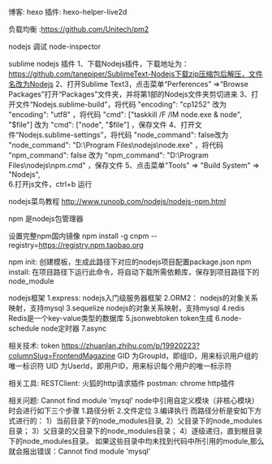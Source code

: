 博客: hexo    插件: hexo-helper-live2d

负载均衡 :https://github.com/Unitech/pm2 


nodejs 调试  node-inspector


sublime nodejs 插件
1、下载Nodejs插件，下载地址为：https://github.com/tanepiper/SublimeText-Nodejs下载zip压缩包后解压，文件名改为Nodejs
2、打开Sublime Text3，点击菜单“Perferences” =>“Browse 	Packages”打开“Packages”文件夹，并将第1部的Nodejs文件夹剪切进来
3、打开文件“Nodejs.sublime-build”，将代码 "encoding": "cp1252" 改为 "encoding": "utf8" ，将代码 "cmd": ["taskkill /F /IM node.exe & node", "$file"] 改为 "cmd": ["node", "$file"] ，保存文件
4、打开文件“Nodejs.sublime-settings”，将代码 "node_command": false改为 "node_command": "D:\\Program Files\\nodejs\\node.exe" ，将代码 "npm_command": false 改为 "npm_command": "D:\\Program Files\\nodejs\\npm.cmd" ，保存文件
5、点击菜单"Tools" => "Build System" => "Nodejs",  
6.打开js文件，ctrl+b 运行

nodejs菜鸟教程
http://www.runoob.com/nodejs/nodejs-npm.html


npm
是nodejs包管理器

设置完整npm国内镜像
npm install -g cnpm --registry=https://registry.npm.taobao.org

npm init:
创建模板，生成此路径下对应的nodejs项目配置package.json
npm install:
在项目路径下运行此命令，将自动下载所需依赖库，保存到项目路径下的node_module

nodejs框架
1.express: 		nodejs入门级服务器框架
2.ORM2： 		nodejs的对象关系映射，支持mysql
3.sequelize 	nodejs的对象关系映射，支持mysql
4.redis 		Redis是一个key-value类型的数据库
5.jsonwebtoken 	token生成
6.node-schedule node定时器
7.async


相关技术:
token https://zhuanlan.zhihu.com/p/19920223?columnSlug=FrontendMagazine
GID 为GroupId，即组ID，用来标识用户组的唯一标识符
UID 为UserId，即用户ID，用来标识每个用户的唯一标示符


相关工具:
RESTClient: 火狐的http请求插件
postman:	chrome http插件


相关问题:
Cannot find module 'mysql'
node中引用自定义模块（非核心模块）时会进行如下三个步骤
1.路径分析
2.文件定位
3.编译执行
而路径分析是安如下方式进行的：
1）当前目录下的node_modules目录,
2）父目录下的node_modules目录；
3）父目录的父目录下的node_modules目录；
4）逐级递归，直到根目录下的node_modules目录。
如果这些目录中均未找到代码中所引用的module,那么就会报出错误：Cannot find module 'mysql'


